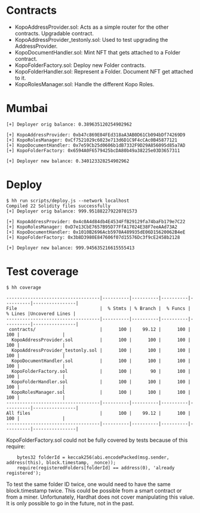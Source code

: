# Contracts

- KopoAddressProvider.sol: Acts as a simple router for the other contracts. Upgradable contract.
- KopoAddressProvider_testonly.sol: Used to test upgrading the AddressProvider.
- KopoDocumentHandler.sol: Mint NFT that gets attached to a Folder contract.
- KopoFolderFactory.sol: Deploy new Folder contracts.
- KopoFolderHandler.sol: Represent a Folder. Document NFT get attached to it.
- KopoRolesManager.sol: Handle the different Kopo Roles.

# Mumbai

```console
[+] Deployer orig balance: 0.389635120254902962

[+] KopoAddressProvider: 0xb47c869E04FEd318aA3AB0D61Cb094bDf74269D9
[+] KopoRolesManager: 0xCf7521029c6023e713d6D1C9F4cCAc0B45877121
[+] KopoDocumentHandler: 0x7e59Cb25d0606b1dB7332F9D29A856095d85a7AD
[+] KopoFolderFactory: 0x6594A0F6579425bcDA80b49a38225e03D3657311

[+] Deployer new balance: 0.340123328254902962
```

# Deploy

```console
$ hh run scripts/deploy.js --network localhost
Compiled 22 Solidity files successfully
[+] Deployer orig balance: 999.951882279220701573

[+] KopoAddressProvider: 0x4c0A4d84db4E4534FfB29129fa74baFb179e7C22
[+] KopoRolesManager: 0xD7e13CbE7657B95D77FfA17024E38F7eeAAd73A2
[+] KopoDocumentHandler: 0x1010B2696Acb5970A489935dE06D15620062B4eE
[+] KopoFolderFactory: 0x3b8D3980E847606f07d15576Dc3f9cE2458b2128

[+] Deployer new balance: 999.945635216615555413
```

# Test coverage

```console
$ hh coverage

-----------------------------------|----------|----------|----------|----------|----------------|
File                               |  % Stmts | % Branch |  % Funcs |  % Lines |Uncovered Lines |
-----------------------------------|----------|----------|----------|----------|----------------|
 contracts/                        |      100 |    99.12 |      100 |      100 |                |
  KopoAddressProvider.sol          |      100 |      100 |      100 |      100 |                |
  KopoAddressProvider_testonly.sol |      100 |      100 |      100 |      100 |                |
  KopoDocumentHandler.sol          |      100 |      100 |      100 |      100 |                |
  KopoFolderFactory.sol            |      100 |       90 |      100 |      100 |                |
  KopoFolderHandler.sol            |      100 |      100 |      100 |      100 |                |
  KopoRolesManager.sol             |      100 |      100 |      100 |      100 |                |
-----------------------------------|----------|----------|----------|----------|----------------|
All files                          |      100 |    99.12 |      100 |      100 |                |
-----------------------------------|----------|----------|----------|----------|----------------|
```

KopoFolderFactory.sol could not be fully covered by tests because of this require:

```solidity
    bytes32 folderId = keccak256(abi.encodePacked(msg.sender, address(this), block.timestamp, _nonce));
    require(registeredFolders[folderId] == address(0), 'already registered');
```

To test the same folder ID twice, one would need to have the same block.timestamp twice. This could be possible from a smart contract or from a miner. Unfortunately, Hardhat does not cover manipulating this value. It is only possible to go in the future, not in the past.
